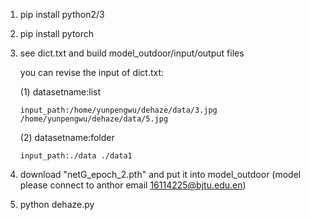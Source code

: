 1. pip install python2/3

2. pip install pytorch

3. see dict.txt and build model_outdoor/input/output files 
    
   you can revise the input of dict.txt:

   (1) datasetname:list

       input_path:/home/yunpengwu/dehaze/data/3.jpg /home/yunpengwu/dehaze/data/5.jpg
   
   (2) datasetname:folder

       input_path:./data ./data1

4. download "netG_epoch_2.pth" and put it into model_outdoor 
(model please connect to anthor email 16114225@bjtu.edu.en)

5. python dehaze.py 

